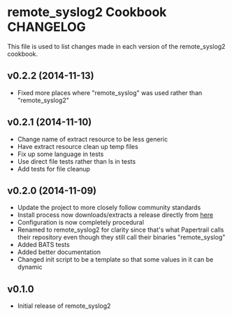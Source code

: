remote_syslog2 Cookbook CHANGELOG
=================================
This file is used to list changes made in each version of the remote_syslog2 cookbook.

v0.2.2 (2014-11-13)
-------------------
- Fixed more places where "remote_syslog" was used rather than "remote_syslog2"

v0.2.1 (2014-11-10)
-------------------
- Change name of extract resource to be less generic
- Have extract resource clean up temp files
- Fix up some language in tests
- Use direct file tests rather than ls in tests
- Add tests for file cleanup

v0.2.0 (2014-11-09)
-------------------
- Update the project to more closely follow community standards
- Install process now downloads/extracts a release directly from [here](https://github.com/papertrail/remote_syslog2/releases)
- Configuration is now completely procedural
- Renamed to remote_syslog2 for clarity since that's what Papertrail calls their repository even though they still call their binaries "remote_syslog"
- Added BATS tests
- Added better documentation
- Changed init script to be a template so that some values in it can be dynamic

v0.1.0
------
- Initial release of remote_syslog2
